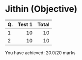 Jithin (Objective)
==================
|Q. |Test 1|Total|
|:--|-----:|----:|
|1  |10    |10   |
|2  |10    |10   |
You have achieved: 20.0/20 marks